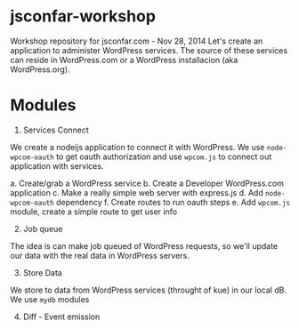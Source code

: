 jsconfar-workshop
=================

Workshop repository for jsconfar.com - Nov 28, 2014
Let's create an application to administer WordPress services. The source of
these services can reside in WordPress.com or a WordPress installacion (aka
WordPress.org).

# Modules

1. Services Connect

  We create a nodeijs application to connect it with WordPress.
  We use `node-wpcom-oauth` to get oauth authorization and use `wpcom.js` to
  connect out application with services.

  a. Create/grab a WordPress service
  b. Create a Developer WordPress.com application
  c. Make a really simple web server with express.js
  d. Add `node-wpcom-oauth` dependency
  f. Create routes to run oauth steps
  e. Add `wpcom.js` module, create a simple route to get user info

2. Job queue

  The idea is can make job queued of WordPress requests, so we'll update our
  data with the real data in WordPress servers.

3. Store Data

  We store to data from WordPress services (throught of kue) in our local dB.
  We use `mydb` modules

4. Diff - Event emission
